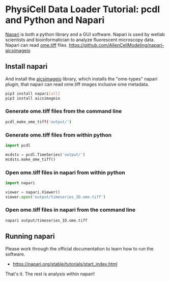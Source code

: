 # PhysiCell Data Loader Tutorial: pcdl and Python and Napari

[Napari](https://napari.org/stable/) is both a python library and a GUI software.
Napari is used by wetlab scientists and bioinformatician to analyze fluorescent microscopy data.
Napari can read [ome.tiff](https://www.openmicroscopy.org/ome-files/) files.
https://github.com/AllenCellModeling/napari-aicsimageio


## Install napari

And install the [aicsimageio](https://github.com/AllenCellModeling/aicsimageio) library,
which installs the "ome-types" napari plugin,
that napari can read ome.tiff images inclusive ome metadata.

```bash
pip3 install napari[all]
pip3 install aicsimageio
```


### Generate ome.tiff files from the command line

```bash
pcdl_make_ome_tiff('output/')
```


### Generate ome.tiff files from within python

```python
import pcdl

mcdsts = pcdl.TimeSeries('output/')
mcdsts.make_ome_tiff()
```


### Open ome.tiff files in napari from within python

```python
import napari

viewer = napari.Viewer()
viewer.open('output/timeseries_ID.ome.tiff')
```


### Open ome.tiff files in napari from the command line

```bash
napari output/timeseries_ID.ome.tiff
```

## Running napari

Please work through the official documentation to learn how to run the software.
+ https://napari.org/stable/tutorials/start_index.html

That's it. The rest is analysis within napari!
